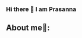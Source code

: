 ### Hi there 👋 I am Prasanna 

### <h2> About me:man::</h2> ###
<!--
<h3> I am a graduate student pursuing a Master of Science in Robotics at Worcester Polytechnic Institute. I completed my Bachelor's in Mechanical Engineering from The University of Mumbai. <h3> 
<h4> My passion lies in fostering innovation, sustainability, and bringing research to life. I strongly believe that predicting the future is all about building it and that big thinking can turn possibilities into realities. <h4> 
<h5> The transition from a mechanical background to robotics has been challenging, but the reward has been worth the effort.
My core education includes Perception, Machine Learning, Controls as well as Deep Learning.<h5> 
<h6> Outside of my studies, my hobbies include playing cricket, hiking, playing Indian classical instruments, and solving random math problems. <h6>    

- 🔭 I’m currently working on ...
- 🌱 I’m currently learning ...
- 👯 I’m looking to collaborate on ...
- 🤔 I’m looking for help with ...
- 💬 Ask me about ...
- 📫 How to reach me: ...
- 😄 Pronouns: ...
- ⚡ Fun fact: ...
-->
